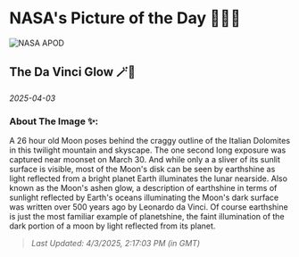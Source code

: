 
# NASA's Picture of the Day 🧑‍🚀💫

  ![NASA APOD](https://apod.nasa.gov/apod/image/2504/GHR5997Luna1giornofirmapicc.jpg)
  
  ## The Da Vinci Glow 🪄🌌
  
  _2025-04-03_
  
  ### About The Image ✨: 
  
  A 26 hour old Moon poses behind the craggy outline of the Italian Dolomites in this twilight mountain and skyscape. The one second long exposure was captured near moonset on March 30. And while only a a sliver of its sunlit surface is visible, most of the Moon's disk can be seen by earthshine as light reflected from a bright planet Earth illuminates the lunar nearside. Also known as the Moon's ashen glow, a description of earthshine in terms of sunlight reflected by Earth's oceans illuminating the Moon's dark surface was written over 500 years ago by Leonardo da Vinci. Of course earthshine is just the most familiar example of planetshine, the faint illumination of the dark portion of a moon by light reflected from its planet.
  
  
  
  > _Last Updated: 4/3/2025, 2:17:03 PM (in GMT)_
  
